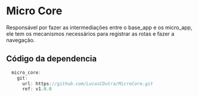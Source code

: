 # Micro Core

Responsável por fazer as intermediações entre o base_app e os micro_app, ele tem os mecanismos necessários para registrar as rotas e fazer a navegação.




## Código da dependencia
```javascript
  micro_core:
    git:
      url: https://github.com/LucasCDutra/MicroCore.git
      ref: v1.0.0
```


